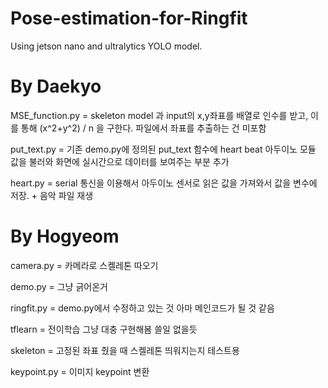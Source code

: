 # Pose-estimation-for-Ringfit

Using jetson nano and ultralytics YOLO model.

# By Daekyo
MSE_function.py = skeleton model 과 input의 x,y좌표를 배열로 인수를 받고, 이를 통해 (x^2+y^2) / n 을 구한다. 파일에서 좌표를 추출하는 건 미포함

put_text.py = 기존 demo.py에 정의된 put_text 함수에 heart beat 아두이노 모듈 값을 불러와 화면에 실시간으로 데이터를 보여주는 부분 추가

heart.py = serial 통신을 이용해서 아두이노 센서로 읽은 값을 가져와서 값을 변수에 저장. + 음악 파일 재생


# By Hogyeom
camera.py = 카메라로 스켈레톤 따오기

demo.py = 그냥 긁어온거

ringfit.py = demo.py에서 수정하고 있는 것 아마 메인코드가 될 것 같음

tflearn = 전이학습 그냥 대충 구현해봄 쓸일 없을듯

skeleton = 고정된 좌표 줬을 때 스켈레톤 띄워지는지 테스트용

keypoint.py = 이미지 keypoint 변환
